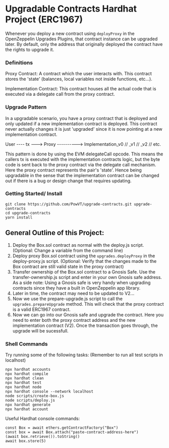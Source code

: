 # Upgradable Contracts Hardhat Project (ERC1967)

Whenever you deploy a new contract using ```deployProxy``` in the OpenZeppelin Upgrades Plugins, that contract instance can be upgraded later. By default, only the address that originally deployed the contract have the rights to upgrade it.

### Definitions

Proxy Contract: A contract which the user interacts with. This contract stores the 'state' (balances, local variables not inside functions, etc...).

Implementation Contract: This contract houses all the actual code that is executed via a delegate call from the proxy contract. 

### Upgrade Pattern

In a upgradable scenario, you have a proxy contract that is deployed and only updated if a new implementation contract is deployed. This contract never actually changes it is just 'upgraded' since it is now pointing at a new implementation contract. 

User ---- tx ---> Proxy ----------> Implementation_v0 // _v1 // _v2 // etc.

This pattern is done by using the EVM delegateCall opcode. This means the callers tx is executed with the implementation contracts logic, but the byte code is sent back to the proxy contract via the delegate call mechanism. Here the proxy contract represents the pair's 'state'. Hence being upgradable in the sense that the implementation contract can be changed out if there is a bug or design change that requires updating. 

### Getting Started/ Install
```shell
git clone https://github.com/PowVT/upgrade-contracts.git upgrade-contracts
cd upgrade-contracts 
yarn install
```

## General Outline of this Project:
1. Deploy the Box.sol contract as normal with the deploy.js script. (Optional: Change a variable from the command line)
2. Deploy proxy Box.sol contract using the ```upgrades.deployProxy``` in the deploy-proxy.js script. (Optional: Verify that the changes made to the Box contract are still valid state in the proxy contract)
3. Transfer ownership of the Box.sol contract to a Gnosis Safe. Use the transfer-ownership.js script and enter in your own Gnosis safe address. As a side note: Using a Gnosis safe is very handy when upgrading contracts since they have a built in OpenZeppelin app library.
4. Later in time, the contract may need to be updated to V2...
5. Now we use the prepare-upgrade.js script to call the ```upgrades.prepareUpgrade``` method. This will check that the proxy contract is a valid ERC1967 contract.
6. Now we can go into our Gnosis safe and upgrade the contract. Here you need to enter both the proxy contract address and the new implementation contract (V2). Once the transaction goes through, the upgrade will be sucessfull.

### Shell Commands
Try running some of the following tasks:
(Remember to run all test scripts in localhost)

```shell
npx hardhat accounts
npx hardhat compile
npx hardhat clean
npx hardhat test
npx hardhat node
npx hardhat console --network localhost
node scripts/create-box.js
node scripts/deploy.js
npx hardhat generate
npx hardhat account
```

Useful Hardhat console commands:
```shell
const Box = await ethers.getContractFactory("Box")
const box = await Box.attach("paste-contract-address-here")
(await box.retrieve()).toString()
await box.store(5)
```